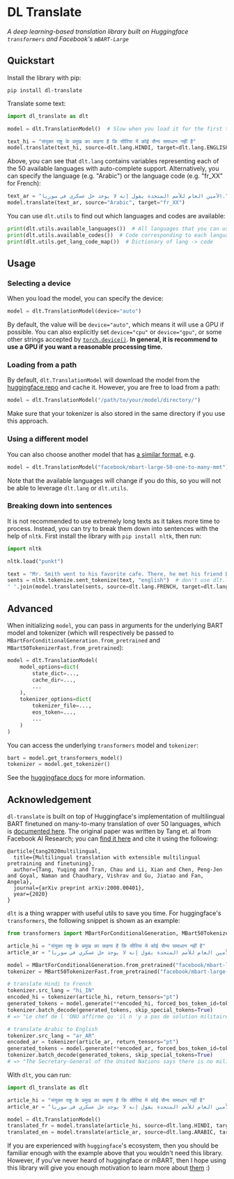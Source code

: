 # DL Translate

*A deep learning-based translation library built on Huggingface `transformers` and Facebook's `mBART-Large`*

## Quickstart

Install the library with pip:
```
pip install dl-translate
```

Translate some text:

```python
import dl_translate as dlt

model = dlt.TranslationModel()  # Slow when you load it for the first time

text_hi = "संयुक्त राष्ट्र के प्रमुख का कहना है कि सीरिया में कोई सैन्य समाधान नहीं है"
model.translate(text_hi, source=dlt.lang.HINDI, target=dlt.lang.ENGLISH)
```

Above, you can see that `dlt.lang` contains variables representing each of the 50 available languages with auto-complete support. Alternatively, you can specify the language (e.g. "Arabic") or the language code (e.g. "fr_XX" for French):
```python
text_ar = "الأمين العام للأمم المتحدة يقول إنه لا يوجد حل عسكري في سوريا."
model.translate(text_ar, source="Arabic", target="fr_XX")
```

You can use `dlt.utils` to find out which languages and codes are available:
```python
print(dlt.utils.available_languages())  # All languages that you can use
print(dlt.utils.available_codes())  # Code corresponding to each language accepted
print(dlt.utils.get_lang_code_map())  # Dictionary of lang -> code
```

## Usage

### Selecting a device

When you load the model, you can specify the device:
```python
model = dlt.TranslationModel(device="auto")
```

By default, the value will be `device="auto"`, which means it will use a GPU if possible. You can also explicitly set `device="cpu"` or `device="gpu"`, or some other strings accepted by [`torch.device()`](https://pytorch.org/docs/stable/tensor_attributes.html#torch.torch.device). __In general, it is recommend to use a GPU if you want a reasonable processing time.__


### Loading from a path

By default, `dlt.TranslationModel` will download the model from the [huggingface repo](https://huggingface.co/facebook/mbart-large-50-one-to-many-mmt) and cache it. However, you are free to load from a path:
```python
model = dlt.TranslationModel("/path/to/your/model/directory/")
```
Make sure that your tokenizer is also stored in the same directory if you use this approach.

### Using a different model

You can also choose another model that has [a similar format](https://huggingface.co/models?filter=mbart-50), e.g.
```python
model = dlt.TranslationModel("facebook/mbart-large-50-one-to-many-mmt")
```
Note that the available languages will change if you do this, so you will not be able to leverage `dlt.lang` or `dlt.utils`.

### Breaking down into sentences

It is not recommended to use extremely long texts as it takes more time to process. Instead, you can try to break them down into sentences with the help of `nltk`. First install the library with `pip install nltk`, then run:
```python
import nltk

nltk.load("punkt")

text = "Mr. Smith went to his favorite cafe. There, he met his friend Dr. Doe."
sents = nltk.tokenize.sent_tokenize(text, "english")  # don't use dlt.lang.ENGLISH
" ".join(model.translate(sents, source=dlt.lang.FRENCH, target=dlt.lang.FRENCH))
```


## Advanced

When initializing `model`, you can pass in arguments for the underlying BART model and tokenizer (which will respectively be passed to `MBartForConditionalGeneration.from_pretrained` and `MBart50TokenizerFast.from_pretrained`):

```python
model = dlt.TranslationModel(
    model_options=dict(
        state_dict=...,
        cache_dir=...,
        ...
    ),
    tokenizer_options=dict(
        tokenizer_file=...,
        eos_token=...,
        ...
    )
)
```

You can access the underlying `transformers` model and `tokenizer`:
```python
bart = model.get_transformers_model()
tokenizer = model.get_tokenizer()
```

See the [huggingface docs](https://huggingface.co/transformers/master/model_doc/mbart.html) for more information.



## Acknowledgement

`dl-translate` is built on top of Huggingface's implementation of multilingual BART finetuned on many-to-many translation of over 50 languages, which is [documented here](https://huggingface.co/transformers/master/model_doc/mbart.html). The original paper was written by Tang et. al from Facebook AI Research; you can [find it here](https://arxiv.org/pdf/2008.00401.pdf) and cite it using the following:
```
@article{tang2020multilingual,
  title={Multilingual translation with extensible multilingual pretraining and finetuning},
  author={Tang, Yuqing and Tran, Chau and Li, Xian and Chen, Peng-Jen and Goyal, Naman and Chaudhary, Vishrav and Gu, Jiatao and Fan, Angela},
  journal={arXiv preprint arXiv:2008.00401},
  year={2020}
}
```

`dlt` is a thing wrapper with useful utils to save you time. For huggingface's `transformers`, the following snippet is shown as an example:
```python
from transformers import MBartForConditionalGeneration, MBart50TokenizerFast

article_hi = "संयुक्त राष्ट्र के प्रमुख का कहना है कि सीरिया में कोई सैन्य समाधान नहीं है"
article_ar = "الأمين العام للأمم المتحدة يقول إنه لا يوجد حل عسكري في سوريا."

model = MBartForConditionalGeneration.from_pretrained("facebook/mbart-large-50-many-to-many-mmt")
tokenizer = MBart50TokenizerFast.from_pretrained("facebook/mbart-large-50-many-to-many-mmt")

# translate Hindi to French
tokenizer.src_lang = "hi_IN"
encoded_hi = tokenizer(article_hi, return_tensors="pt")
generated_tokens = model.generate(**encoded_hi, forced_bos_token_id=tokenizer.lang_code_to_id["fr_XX"])
tokenizer.batch_decode(generated_tokens, skip_special_tokens=True)
# => "Le chef de l 'ONU affirme qu 'il n 'y a pas de solution militaire en Syria."

# translate Arabic to English
tokenizer.src_lang = "ar_AR"
encoded_ar = tokenizer(article_ar, return_tensors="pt")
generated_tokens = model.generate(**encoded_ar, forced_bos_token_id=tokenizer.lang_code_to_id["en_XX"])
tokenizer.batch_decode(generated_tokens, skip_special_tokens=True)
# => "The Secretary-General of the United Nations says there is no military solution in Syria."
```

With `dlt`, you can run:
```python
import dl_translate as dlt

article_hi = "संयुक्त राष्ट्र के प्रमुख का कहना है कि सीरिया में कोई सैन्य समाधान नहीं है"
article_ar = "الأمين العام للأمم المتحدة يقول إنه لا يوجد حل عسكري في سوريا."

model = dlt.TranslationModel()
translated_fr = model.translate(article_hi, source=dlt.lang.HINDI, target=dlt.lang.FRENCH)
translated_en = model.translate(article_ar, source=dlt.lang.ARABIC, target=dlt.lang.ENGLISH)
```

If you are experienced with `huggingface`'s ecosystem, then you should be familiar enough with the example above that you wouldn't need this library. However, if you've never heard of huggingface or mBART, then I hope using this library will give you enough motivation to learn more about [them](https://github.com/huggingface/transformers) :)